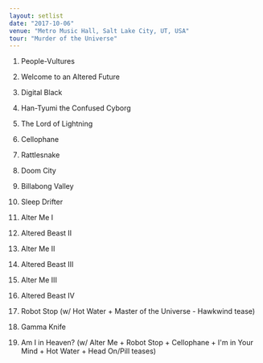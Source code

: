 ```yaml
---
layout: setlist
date: "2017-10-06"
venue: "Metro Music Hall, Salt Lake City, UT, USA"
tour: "Murder of the Universe"
---
```



 1. People-Vultures

 2. Welcome to an Altered Future

 3. Digital Black

 4. Han-Tyumi the Confused Cyborg

 5. The Lord of Lightning

 6. Cellophane

 7. Rattlesnake

 8. Doom City

 9. Billabong Valley

10. Sleep Drifter

11. Alter Me I

12. Altered Beast II

13. Alter Me II

14. Altered Beast III

15. Alter Me III

16. Altered Beast IV

17. Robot Stop
    (w/ Hot Water + Master of the Universe - Hawkwind tease)

18. Gamma Knife

19. Am I in Heaven?
    (w/ Alter Me + Robot Stop + Cellophane + I'm in Your Mind + Hot
    Water + Head On/Pill teases)
